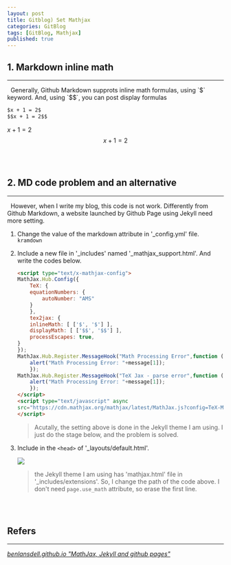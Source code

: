```yaml
---
layout: post
title: Gitblog) Set Mathjax
categories: GitBlog
tags: [GitBlog, Mathjax]
published: true
---
```

## 1. Markdown inline math
<hr>
&nbsp;&nbsp;Generally, Github Markdown supprots inline math formulas, using `$` keyword. And, using `$$`, you can post display formulas

```html
$x + 1 = 2$
$$x + 1 = 2$$
```

$x + 1 = 2$
$$x + 1 = 2$$

<br/><br/>

## 2. MD code problem and an alternative
<hr>
&nbsp;&nbsp;However, when I write my blog, this code is not work. Differently from Github Markdown, a website launched by Github Page using Jekyll need more setting.

1. Change the value of the markdown attribute in '_config.yml' file. `kramdown`
2. Include a new file in '_includes' named '_mathjax_support.html'. And write the codes below.

    ```html
    <script type="text/x-mathjax-config">
    MathJax.Hub.Config({
        TeX: {
        equationNumbers: {
            autoNumber: "AMS"
        }
        },
        tex2jax: {
        inlineMath: [ ['$', '$'] ],
        displayMath: [ ['$$', '$$'] ],
        processEscapes: true,
    }
    });
    MathJax.Hub.Register.MessageHook("Math Processing Error",function (message) {
        alert("Math Processing Error: "+message[1]);
        });
    MathJax.Hub.Register.MessageHook("TeX Jax - parse error",function (message) {
        alert("Math Processing Error: "+message[1]);
        });
    </script>
    <script type="text/javascript" async
    src="https://cdn.mathjax.org/mathjax/latest/MathJax.js?config=TeX-MML-AM_CHTML">
    </script>
    ```

    > Acutally, the setting above is done in the Jekyll theme I am using. I just do the stage below, and the problem is solved.

3. Include in the `<head>` of '_layouts/default.html'.

    <img src = "https://user-images.githubusercontent.com/80208196/216690298-2c167706-23c7-48fc-82b1-1e38bed25516.png">

    > the Jekyll theme I am using has 'mathjax.html' file in '_includes/extensions'. So, I change the path of the code above. I don't need `page.use_math` attribute, so erase the first line.

<br/><br/>

## Refers
<hr>
<a href = "https://benlansdell.github.io/computing/mathjax/"><i>benlansdell.github.io "MathJax, Jekyll and github pages"</i> </a><br/>